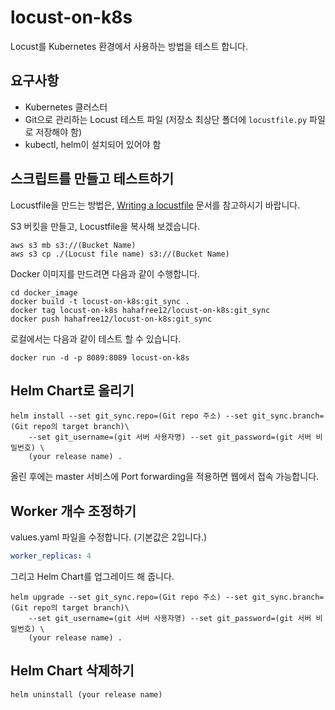 # locust-on-k8s

Locust를 Kubernetes 환경에서 사용하는 방법을 테스트 합니다. 

## 요구사항

* Kubernetes 클러스터
* Git으로 관리하는 Locust 테스트 파일 (저장소 최상단 폴더에 `locustfile.py` 파일로 저장해야 함)
* kubectl, helm이 설치되어 있어야 함

## 스크립트를 만들고 테스트하기

Locustfile을 만드는 방법은, [Writing a locustfile](https://docs.locust.io/en/latest/writing-a-locustfile.html) 문서를 참고하시기 바랍니다. 

S3 버킷을 만들고, Locustfile을 복사해 보겠습니다. 

```shell script
aws s3 mb s3://(Bucket Name)
aws s3 cp ./(Locust file name) s3://(Bucket Name)
```

Docker 이미지를 만드려면 다음과 같이 수행합니다. 

```shell script
cd docker_image
docker build -t locust-on-k8s:git_sync .
docker tag locust-on-k8s hahafree12/locust-on-k8s:git_sync
docker push hahafree12/locust-on-k8s:git_sync
```

로컬에서는 다음과 같이 테스트 할 수 있습니다. 

```shell script
docker run -d -p 8089:8089 locust-on-k8s
```
## Helm Chart로 올리기

```shell script
helm install --set git_sync.repo=(Git repo 주소) --set git_sync.branch=(Git repo의 target branch)\
    --set git_username=(git 서버 사용자명) --set git_password=(git 서버 비밀번호) \
    (your release name) .
```

올린 후에는 master 서비스에 Port forwarding을 적용하면 웹에서 접속 가능합니다.

## Worker 개수 조정하기

values.yaml 파일을 수정합니다. (기본값은 2입니다.) 

```yaml
worker_replicas: 4
```

그리고 Helm Chart를 업그레이드 해 줍니다.

```shell script
helm upgrade --set git_sync.repo=(Git repo 주소) --set git_sync.branch=(Git repo의 target branch)\
    --set git_username=(git 서버 사용자명) --set git_password=(git 서버 비밀번호) \
    (your release name) .
```

## Helm Chart 삭제하기

```shell script
helm uninstall (your release name)
```
